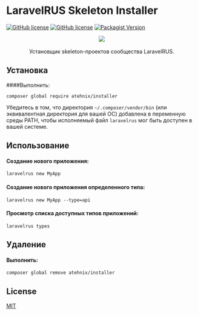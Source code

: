# LaravelRUS Skeleton Installer
[![GitHub license](https://img.shields.io/badge/Laravel-RUS-red.svg)](https://gitter.im/LaravelRUS/chat)
[![GitHub license](https://img.shields.io/badge/license-MIT-blue.svg)](https://raw.githubusercontent.com/atehnix/installer/master/LICENSE)
[![Packagist Version](https://img.shields.io/packagist/v/atehnix/installer.svg)](https://packagist.org/packages/atehnix/installer)

<p align="center">
    <img src="https://avatars3.githubusercontent.com/u/5966874?v=3&s=200"><br><br>
    Установщик skeleton-проектов сообщества LaravelRUS.
</p>

## Установка

####Выполнить:
```
composer global require atehnix/installer
```
Убедитесь в том, что директория `~/.composer/vendor/bin`  (или эквивалентная директория для вашей ОС) добавлена в переменную среды PATH, чтобы исполняемый файл `laravelrus` мог быть доступен в вашей системе.

## Использование

#### Создание нового приложения:
```
laravelrus new MyApp
```

#### Создание нового приложения определенного типа:
```
laravelrus new MyApp --type=api
```

#### Просмотр списка доступных типов приложений:
```
laravelrus types
```

## Удаление

#### Выполнить:
```
composer global remove atehnix/installer
```

## License
[MIT](https://raw.githubusercontent.com/atehnix/installer/master/LICENSE)